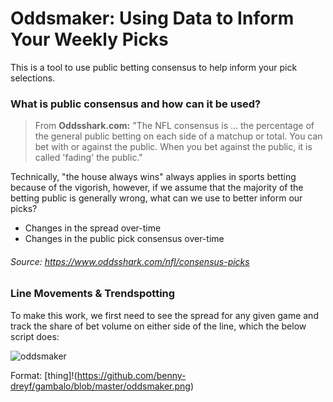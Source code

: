 # Oddsmaker: Using Data to Inform Your Weekly Picks

This is a tool to use public betting consensus to help inform your pick selections. 

### What is public consensus and how can it be used?

> From **Oddsshark.com:** "The NFL consensus is ... the percentage of the general public betting on each side of a matchup or total. You can bet with or against the public. When you bet against the public, it is called 'fading' the public." 

Technically, "the house always wins" always applies in sports betting because of the vigorish, however, if we assume that the majority of the betting public is generally wrong, what can we use to better inform our picks?
  * Changes in the spread over-time
  * Changes in the public pick consensus over-time

###### Source: https://www.oddsshark.com/nfl/consensus-picks

### Line Movements & Trendspotting 

To make this work, we first need to see the spread for any given game and track the share of bet volume on either side of the line, which the below script does:

![oddsmaker](/drepo/gambalo/oddsmaker.png)

Format: [thing]!(https://github.com/benny-dreyf/gambalo/blob/master/oddsmaker.png)



